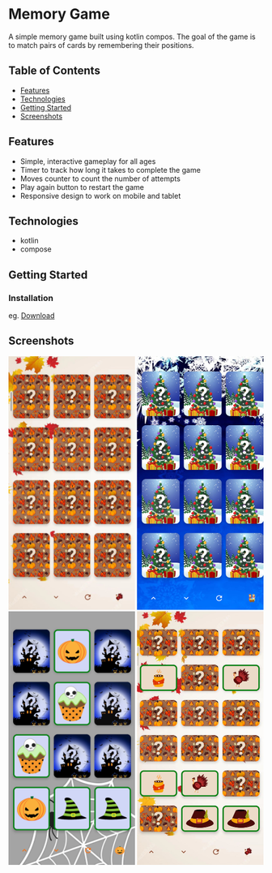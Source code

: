 # Memory Game

A simple memory game built using kotlin compos. The goal of the game is to match pairs of cards by remembering their positions.

## Table of Contents


- [Features](#features)
- [Technologies](#technologies)
- [Getting Started](#getting-started)
- [Screenshots](#screenshots)



## Features

- Simple, interactive gameplay for all ages
- Timer to track how long it takes to complete the game
- Moves counter to count the number of attempts
- Play again button to restart the game
- Responsive design to work on mobile and tablet

## Technologies

- kotlin
- compose

## Getting Started
### Installation
eg. [Download](https://github.com/M7md-Gamal/Memory-Game/releases/latest/download/Memory.Game.apk)

## Screenshots

<img src="Photos/1.png" alt="Screenshot" width="250" height="500">
<img src="Photos/2.png" alt="Screenshot" width="250" height="500">
<img src="Photos/3.png" alt="Screenshot" width="250" height="500">
<img src="Photos/4.png" alt="Screenshot" width="250" height="500">

